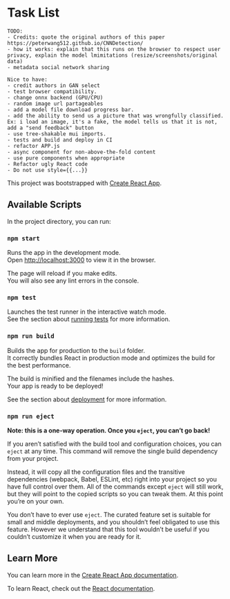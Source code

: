 # Task List

    TODO:
    - Credits: quote the original authors of this paper https://peterwang512.github.io/CNNDetection/
    - how it works: explain that this runs on the browser to respect user privacy, explain the model lmimitations (resize/screenshots/original data)
    - metadata social network sharing

    Nice to have:
    - credit authors in GAN select
    - test browser compatibility. 
    - change onnx backend (GPU/CPU) 
    - random image url partageables
    - add a model file download progress bar. 
    - add the ability to send us a picture that was wrongfully classified. Ex: i load an image, it's a fake, the model tells us that it is not, add a "send feedback" button
    - use tree-shakable mui imports. 
    - tests and build and deploy in CI
    - refactor APP.js
    - async component for non-above-the-fold content
    - use pure components when appropriate
    - Refactor ugly React code
    - Do not use style={{...}}


This project was bootstrapped with [Create React App](https://github.com/facebook/create-react-app).

## Available Scripts

In the project directory, you can run:

### `npm start`

Runs the app in the development mode.<br />
Open [http://localhost:3000](http://localhost:3000) to view it in the browser.

The page will reload if you make edits.<br />
You will also see any lint errors in the console.

### `npm test`

Launches the test runner in the interactive watch mode.<br />
See the section about [running tests](https://facebook.github.io/create-react-app/docs/running-tests) for more information.

### `npm run build`

Builds the app for production to the `build` folder.<br />
It correctly bundles React in production mode and optimizes the build for the best performance.

The build is minified and the filenames include the hashes.<br />
Your app is ready to be deployed!

See the section about [deployment](https://facebook.github.io/create-react-app/docs/deployment) for more information.

### `npm run eject`

**Note: this is a one-way operation. Once you `eject`, you can’t go back!**

If you aren’t satisfied with the build tool and configuration choices, you can `eject` at any time. This command will remove the single build dependency from your project.

Instead, it will copy all the configuration files and the transitive dependencies (webpack, Babel, ESLint, etc) right into your project so you have full control over them. All of the commands except `eject` will still work, but they will point to the copied scripts so you can tweak them. At this point you’re on your own.

You don’t have to ever use `eject`. The curated feature set is suitable for small and middle deployments, and you shouldn’t feel obligated to use this feature. However we understand that this tool wouldn’t be useful if you couldn’t customize it when you are ready for it.

## Learn More

You can learn more in the [Create React App documentation](https://facebook.github.io/create-react-app/docs/getting-started).

To learn React, check out the [React documentation](https://reactjs.org/).
